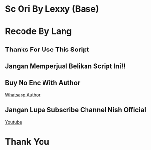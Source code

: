 # Sc Ori By Lexxy (Base)
# Recode By Lang

## Thanks For Use This Script

## Jangan Memperjual Belikan Script Ini!!

## Buy No Enc With Author
<a href='wa.me/62895634865955?text=banh+beli+sc+langbot+noenc'>Whatsapp Author</a>

## Jangan Lupa Subscribe Channel Nish Official
<a href='youtube.com/@nish-official'>Youtube</a>

# Thank You